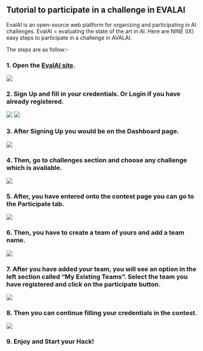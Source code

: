 ## Tutorial to participate in a challenge in EVALAI

EvalAI is an open-source web platform for organizing and participating in AI challenges. EvalAI = evaluating the state of the art in AI.
Here are NINE (IX) easy steps to participate in a challenge in AVALAI. 

The steps are as follow:-

### 1.	Open the [EvalAI site](https://evalai.cloudcv.org/).

<img src="https://github.com/gautamjajoo/EvalAI/blob/Tutorial/docs/source/_static/img/1.png" />

### 2.	Sign Up and fill in your credentials. Or Login if you have already registered.

<img src="https://github.com/gautamjajoo/EvalAI/blob/Tutorial/docs/source/_static/img/2.png" />

<img src="https://github.com/gautamjajoo/EvalAI/blob/Tutorial/docs/source/_static/img/3.png" />

### 3.	After Signing Up you would be on the Dashboard page.

<img src="https://github.com/gautamjajoo/EvalAI/blob/Tutorial/docs/source/_static/img/4.png" />

### 4.	Then, go to challenges section and choose any challenge which is available.

<img src="https://github.com/gautamjajoo/EvalAI/blob/Tutorial/docs/source/_static/img/5.png" />

### 5.	After, you have entered onto the contest page you can go to the Participate tab.

<img src="https://github.com/gautamjajoo/EvalAI/blob/Tutorial/docs/source/_static/img/6.png" />

### 6.	Then, you have to create a team of yours and add a team name.

<img src="https://github.com/gautamjajoo/EvalAI/blob/Tutorial/docs/source/_static/img/7.png" />

### 7.	After you have added your team, you will see an option in the left section called “My Existing Teams”. Select the team you have registered and click on the participate button.

<img src="https://github.com/gautamjajoo/EvalAI/blob/Tutorial/docs/source/_static/img/8.png" />

### 8.	Then you can continue filling your credentials in the contest.

<img src="https://github.com/gautamjajoo/EvalAI/blob/Tutorial/docs/source/_static/img/9.png" />

### 9.	Enjoy and Start your Hack!

